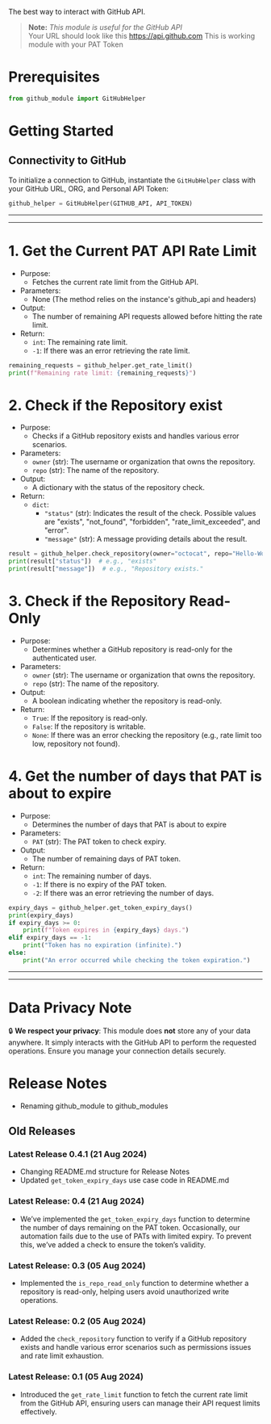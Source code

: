 The best way to interact with GitHub API.

> **Note:** _This module is useful for the GitHub API_ <br>
> Your URL should look like this https://api.github.com
> This is working module with your PAT Token


# Prerequisites
```python
from github_module import GitHubHelper
```

# Getting Started

## Connectivity to GitHub

To initialize a connection to GitHub, instantiate the `GitHubHelper` class with your GitHub URL, ORG, and Personal API Token:

```python
github_helper = GitHubHelper(GITHUB_API, API_TOKEN)
```
______________________________________________________________________________
______________________________________________________________________________
# 1. Get the Current PAT API Rate Limit
- Purpose:
  - Fetches the current rate limit from the GitHub API. 
- Parameters:
  - None (The method relies on the instance's github_api and headers)
- Output:
  - The number of remaining API requests allowed before hitting the rate limit. 
- Return:
  - `int`: The remaining rate limit. 
  - `-1`: If there was an error retrieving the rate limit.
```python
remaining_requests = github_helper.get_rate_limit()
print(f"Remaining rate limit: {remaining_requests}")
```

# 2. Check if the Repository exist
- Purpose:
  - Checks if a GitHub repository exists and handles various error scenarios.
- Parameters:
  - `owner` (str): The username or organization that owns the repository.
  - `repo` (str): The name of the repository. 
- Output:
  - A dictionary with the status of the repository check. 
- Return:
  - `dict`:
    - `"status"` (str): Indicates the result of the check. Possible values are "exists", "not_found", "forbidden", "rate_limit_exceeded", and "error".
    - `"message"` (str): A message providing details about the result.
```python
result = github_helper.check_repository(owner="octocat", repo="Hello-World")
print(result["status"])  # e.g., "exists"
print(result["message"])  # e.g., "Repository exists."
```

# 3. Check if the Repository Read-Only
- Purpose:
  - Determines whether a GitHub repository is read-only for the authenticated user. 
- Parameters:
  - `owner` (str): The username or organization that owns the repository. 
  - `repo` (str): The name of the repository.
- Output:
  - A boolean indicating whether the repository is read-only.
- Return:
  - `True`: If the repository is read-only. 
  - `False`: If the repository is writable. 
  - `None`: If there was an error checking the repository (e.g., rate limit too low, repository not found).

# 4. Get the number of days that PAT is about to expire
- Purpose:
  - Determines the number of days that PAT is about to expire
- Parameters:
  - `PAT` (str): The PAT token to check expiry.
- Output:
  - The number of remaining days of PAT token. 
- Return:
  - `int`: The remaining number of days.
  - `-1`: If there is no expiry of the PAT token.
  - `-2`: If there was an error retrieving the number of days.

```python
expiry_days = github_helper.get_token_expiry_days()
print(expiry_days)
if expiry_days >= 0:
    print(f"Token expires in {expiry_days} days.")
elif expiry_days == -1:
    print("Token has no expiration (infinite).")
else:
    print("An error occurred while checking the token expiration.")
```
______________________________________________________________________________
______________________________________________________________________________
# Data Privacy Note

🔒 **We respect your privacy**: This module does **not** store any of your data anywhere. It simply interacts with the GitHub API to perform the requested operations. Ensure you manage your connection details securely.

# Release Notes

- Renaming github_module to github_modules

## Old Releases

### Latest Release 0.4.1 (21 Aug 2024)
- Changing README.md structure for Release Notes
- Updated `get_token_expiry_days` use case code in README.md

### Latest Release: 0.4 (21 Aug 2024)
- We’ve implemented the `get_token_expiry_days` function to determine the number of days remaining on the PAT token. Occasionally, our automation fails due to the use of PATs with limited expiry. To prevent this, we’ve added a check to ensure the token’s validity. 

### Latest Release: 0.3 (05 Aug 2024)
- Implemented the `is_repo_read_only` function to determine whether a repository is read-only, helping users avoid unauthorized write operations.

### Latest Release: 0.2 (05 Aug 2024)
- Added the `check_repository` function to verify if a GitHub repository exists and handle various error scenarios such as permissions issues and rate limit exhaustion.

### Latest Release: 0.1 (05 Aug 2024)
- Introduced the `get_rate_limit` function to fetch the current rate limit from the GitHub API, ensuring users can manage their API request limits effectively.